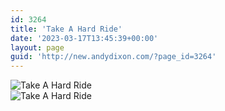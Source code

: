 ```yaml
---
id: 3264
title: 'Take A Hard Ride'
date: '2023-03-17T13:45:39+00:00'
layout: page
guid: 'http://new.andydixon.com/?page_id=3264'
---
```


![Take A Hard Ride](https://i0.wp.com/assets.g8x2.ldn.idrivee2-23.com/posters/Take%20A%20Hard%20Ride%2001.jpg?w=1200&ssl=1 "Take A Hard Ride")  
![Take A Hard Ride](https://i0.wp.com/assets.g8x2.ldn.idrivee2-23.com/posters/Take%20A%20Hard%20Ride%2002.jpg?w=1200&ssl=1 "Take A Hard Ride")